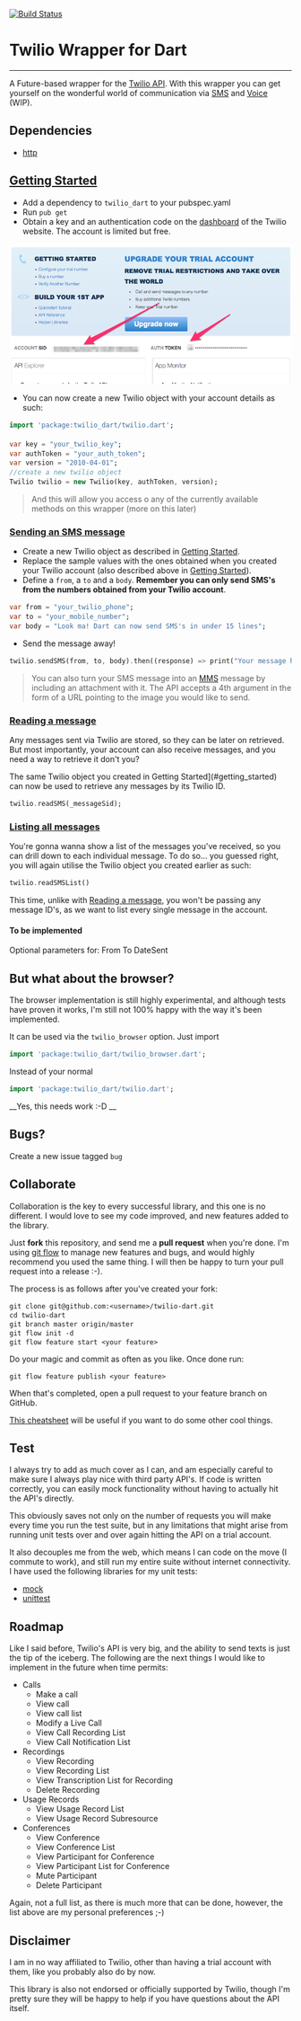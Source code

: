 [![Build Status](https://drone.io/github.com/mplacona/twilio-dart/status.png)](https://drone.io/github.com/mplacona/twilio-dart/latest)

# Twilio Wrapper for Dart
---
A Future-based wrapper for the [Twilio API](https://www.twilio.com/docs/quickstart/). With this wrapper you can get yourself on the wonderful world of communication via [SMS](https://www.twilio.com/sms/api) and [Voice](https://www.twilio.com/voice/api) (WIP).

## Dependencies
* [http](https://pub.dartlang.org/packages/http)

## [Getting Started](id:getting_started)
* Add a dependency to `twilio_dart` to your pubspec.yaml
* Run `pub get`
* Obtain a key and an authentication code on the [dashboard](https://www.twilio.com/user/account) of the Twilio website. The account is limited but free.

![Twilio user account dashboard](docs/images/twilio_user_account_dashboard.png "Twilio user account dashboard")

* You can now create a new Twilio object with your account details as such:

```dart
import 'package:twilio_dart/twilio.dart';

var key = "your_twilio_key";
var authToken = "your_auth_token";
var version = "2010-04-01";
//create a new twilio object
Twilio twilio = new Twilio(key, authToken, version);
```

> And this will allow you access o any of the currently available methods on this wrapper (more on this later)

### [Sending an SMS message](id:sending)
* Create a new Twilio object as described in [Getting Started](#getting_started).
* Replace the sample values with the ones obtained when you created your Twilio account (also described above in [Getting Started](#getting_started)).
* Define a `from`, a `to` and a `body`. __Remember you can only send SMS's from the numbers obtained from your Twilio account__.

```dart
var from = "your_twilio_phone";
var to = "your_mobile_number";
var body = "Look ma! Dart can now send SMS's in under 15 lines";
```
* Send the message away!
```dart
twilio.sendSMS(from, to, body).then((response) => print("Your message has been sent!")).catchError((error) => print(error));
```
> You can also turn your SMS message into an [MMS](http://en.wikipedia.org/wiki/Multimedia_Messaging_Service) message by including an attachment with it. The API accepts a 4th argument in the form of a URL pointing to the image you would like to send.

### [Reading a message](id:reading)
Any messages sent via Twilio are stored, so they can be later on retrieved. But most importantly, your account can also receive messages, and you need a way to retrieve it don't you?

The same Twilio object you created in Getting Started](#getting_started) can now be used to retrieve any messages by its Twilio ID.

```dart
twilio.readSMS(_messageSid);
```

### [Listing all messages](id:listing)
You're gonna wanna show a list of the messages you've received, so you can drill down to each individual message. To do so... you guessed right, you will again utilise the Twilio object you created earlier as such:

```dart
twilio.readSMSList()
```

This time, unlike with [Reading a message](#reading), you won't be passing any message ID's, as we want to list every single message in the account.

#### To be implemented
Optional parameters for:
From
To
DateSent

## But what about the browser?
The browser implementation is still highly experimental, and although tests have proven it works, I'm still not 100% happy with the way it's been implemented.

It can be used via the `twilio_browser` option. Just import

```dart
import 'package:twilio_dart/twilio_browser.dart';
```

Instead of your normal

```dart
import 'package:twilio_dart/twilio.dart';
```

__Yes, this needs work :-D __

## Bugs?
Create a new issue tagged `bug`

## Collaborate
Collaboration is the key to every successful library, and this one is no different. I would love to see my code improved, and new features added to the library. 

Just __fork__ this repository, and send me a __pull request__ when you're done. I'm using [git flow](https://github.com/nvie/gitflow) to manage new features and bugs, and would highly recommend you used the same thing. I will then be happy to turn your pull request into a release :-).

The process is as follows after you've created your fork:

```
git clone git@github.com:<username>/twilio-dart.git
cd twilio-dart
git branch master origin/master
git flow init -d
git flow feature start <your feature>
```

Do your magic and commit as often as you like. Once done run:

```
git flow feature publish <your feature>
```

When that's completed, open a pull request to your feature branch on GitHub.

[This cheatsheet](http://danielkummer.github.io/git-flow-cheatsheet/) will be useful if you want to do some other cool things.

## Test
I always try to add as much cover as I can, and am especially careful to make sure I always play nice with third party API's. If code is written correctly, you can easily mock functionality without having to actually hit the API's directly.

This obviously saves not only on the number of requests you will make every time you run the test suite, but in any limitations that might arise from running unit tests over and over again hitting the API on a trial account.

It also decouples me from the web, which means I can code on the move (I commute to work), and still run my entire suite without internet connectivity. I have used the following libraries for my unit tests:

* [mock](https://pub.dartlang.org/packages/mock)
* [unittest](https://pub.dartlang.org/packages/unittest)

## Roadmap
Like I said before, Twilio's API is very big, and the ability to send texts is just the tip of the iceberg. The following are the next things I would like to implement in the future when time permits:

* Calls
	* Make a call
	* View call
	* View call list
	* Modify a Live Call
	* View Call Recording List
	* View Call Notification List
* Recordings
	* View Recording
	* View Recording List
	* View Transcription List for Recording
	* Delete Recording
* Usage Records
	* View Usage Record List
	* View Usage Record Subresource
* Conferences
	* View Conference
	* View Conference List
	* View Participant for Conference
	* View Participant List for Conference
	* Mute Participant
	* Delete Participant

Again, not a full list, as there is much more that can be done, however, the list above are my personal preferences ;-)

## Disclaimer
I am in no way affiliated to Twilio, other than having a trial account with them, like you probably also do by now. 

This library is also not endorsed or officially supported by Twilio, though I'm pretty sure they will be happy to help if you have questions about the API itself.

